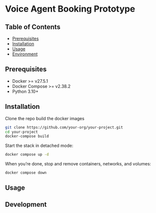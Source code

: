 # Voice Agent Booking Prototype

## Table of Contents
- [Prerequisites](#prerequisites)
- [Installation](#installation)
- [Usage](#usage)
- [Environment](#development)

## Prerequisites

- Docker \>= v27.5.1
- Docker Compose \>= v2.38.2
- Python 3.10+

## Installation

Clone the repo build the docker images

```bash
git clone https://github.com/your-org/your-project.git
cd your-project
docker-compose build
```
Start the stack in detached mode:

```bash
docker compose up -d

```
When you’re done, stop and remove containers, networks, and volumes:

```bash
docker compose down
```

## Usage

## Development